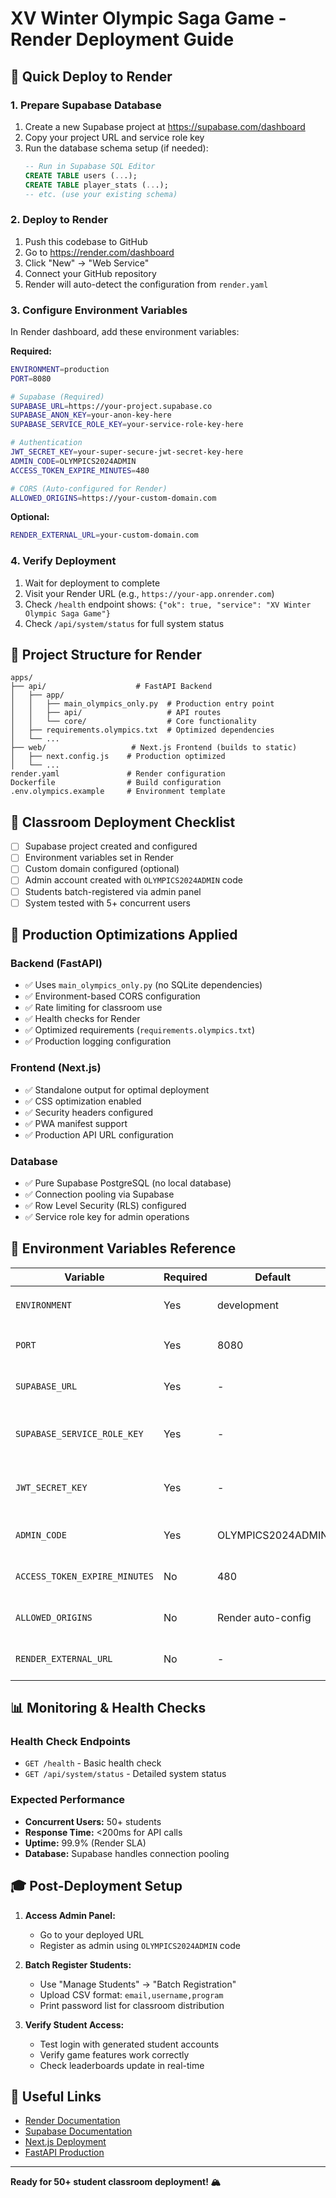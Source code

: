 # XV Winter Olympic Saga Game - Render Deployment Guide

## 🚀 Quick Deploy to Render

### 1. Prepare Supabase Database
1. Create a new Supabase project at https://supabase.com/dashboard
2. Copy your project URL and service role key
3. Run the database schema setup (if needed):
   ```sql
   -- Run in Supabase SQL Editor
   CREATE TABLE users (...);
   CREATE TABLE player_stats (...);
   -- etc. (use your existing schema)
   ```

### 2. Deploy to Render
1. Push this codebase to GitHub
2. Go to https://render.com/dashboard
3. Click "New" → "Web Service"
4. Connect your GitHub repository
5. Render will auto-detect the configuration from `render.yaml`

### 3. Configure Environment Variables
In Render dashboard, add these environment variables:

**Required:**
```bash
ENVIRONMENT=production
PORT=8080

# Supabase (Required)
SUPABASE_URL=https://your-project.supabase.co
SUPABASE_ANON_KEY=your-anon-key-here
SUPABASE_SERVICE_ROLE_KEY=your-service-role-key-here

# Authentication
JWT_SECRET_KEY=your-super-secure-jwt-secret-key-here
ADMIN_CODE=OLYMPICS2024ADMIN
ACCESS_TOKEN_EXPIRE_MINUTES=480

# CORS (Auto-configured for Render)
ALLOWED_ORIGINS=https://your-custom-domain.com
```

**Optional:**
```bash
RENDER_EXTERNAL_URL=your-custom-domain.com
```

### 4. Verify Deployment
1. Wait for deployment to complete
2. Visit your Render URL (e.g., `https://your-app.onrender.com`)
3. Check `/health` endpoint shows: `{"ok": true, "service": "XV Winter Olympic Saga Game"}`
4. Check `/api/system/status` for full system status

## 📁 Project Structure for Render

```
apps/
├── api/                    # FastAPI Backend
│   ├── app/
│   │   ├── main_olympics_only.py  # Production entry point
│   │   ├── api/                   # API routes
│   │   └── core/                  # Core functionality
│   ├── requirements.olympics.txt  # Optimized dependencies
│   └── ...
├── web/                   # Next.js Frontend (builds to static)
│   ├── next.config.js    # Production optimized
│   └── ...
render.yaml               # Render configuration
Dockerfile                # Build configuration
.env.olympics.example     # Environment template
```

## 🏫 Classroom Deployment Checklist

- [ ] Supabase project created and configured
- [ ] Environment variables set in Render
- [ ] Custom domain configured (optional)
- [ ] Admin account created with `OLYMPICS2024ADMIN` code
- [ ] Students batch-registered via admin panel
- [ ] System tested with 5+ concurrent users

## 🔧 Production Optimizations Applied

### Backend (FastAPI)
- ✅ Uses `main_olympics_only.py` (no SQLite dependencies)
- ✅ Environment-based CORS configuration
- ✅ Rate limiting for classroom use
- ✅ Health checks for Render
- ✅ Optimized requirements (`requirements.olympics.txt`)
- ✅ Production logging configuration

### Frontend (Next.js)
- ✅ Standalone output for optimal deployment
- ✅ CSS optimization enabled
- ✅ Security headers configured
- ✅ PWA manifest support
- ✅ Production API URL configuration

### Database
- ✅ Pure Supabase PostgreSQL (no local database)
- ✅ Connection pooling via Supabase
- ✅ Row Level Security (RLS) configured
- ✅ Service role key for admin operations

## 🚨 Environment Variables Reference

| Variable | Required | Default | Description |
|----------|----------|---------|-------------|
| `ENVIRONMENT` | Yes | development | Set to `production` for Render |
| `PORT` | Yes | 8080 | Render sets this automatically |
| `SUPABASE_URL` | Yes | - | Your Supabase project URL |
| `SUPABASE_SERVICE_ROLE_KEY` | Yes | - | Your Supabase service role key |
| `JWT_SECRET_KEY` | Yes | - | Secure random string for JWT signing |
| `ADMIN_CODE` | Yes | OLYMPICS2024ADMIN | Code for admin registration |
| `ACCESS_TOKEN_EXPIRE_MINUTES` | No | 480 | JWT token expiration (8 hours) |
| `ALLOWED_ORIGINS` | No | Render auto-config | Custom domains for CORS |
| `RENDER_EXTERNAL_URL` | No | - | Custom domain (if configured) |

## 📊 Monitoring & Health Checks

### Health Check Endpoints
- `GET /health` - Basic health check
- `GET /api/system/status` - Detailed system status

### Expected Performance
- **Concurrent Users:** 50+ students
- **Response Time:** <200ms for API calls
- **Uptime:** 99.9% (Render SLA)
- **Database:** Supabase handles connection pooling

## 🎓 Post-Deployment Setup

1. **Access Admin Panel:**
   - Go to your deployed URL
   - Register as admin using `OLYMPICS2024ADMIN` code
   
2. **Batch Register Students:**
   - Use "Manage Students" → "Batch Registration"
   - Upload CSV format: `email,username,program`
   - Print password list for classroom distribution

3. **Verify Student Access:**
   - Test login with generated student accounts
   - Verify game features work correctly
   - Check leaderboards update in real-time

## 🔗 Useful Links

- [Render Documentation](https://render.com/docs)
- [Supabase Documentation](https://supabase.com/docs)
- [Next.js Deployment](https://nextjs.org/docs/deployment)
- [FastAPI Production](https://fastapi.tiangolo.com/deployment/)

---

**Ready for 50+ student classroom deployment! 🏔️**